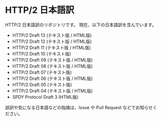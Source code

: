 HTTP/2 日本語訳
================

HTTP/2 日本語訳のリポジトリです。
現在、以下の日本語訳を含んでいます。

* HTTP/2 Draft 13 (テキスト版 / HTML版)
* HTTP/2 Draft 12 (テキスト版 / HTML版)
* HTTP/2 Draft 11 (テキスト版 / HTML版)
* HTTP/2 Draft 10 (テキスト版)
* HTTP/2 Draft 09 (テキスト版 / HTML版)
* HTTP/2 Draft 08 (テキスト版 / HTML版)
* HTTP/2 Draft 07 (テキスト版)
* HTTP/2 Draft 06 (テキスト版 / HTML版)
* HTTP/2 Draft 05 (テキスト版)
* HTTP/2 Draft 04 (テキスト版 / HTML版)
* SPDY Protocol Draft 3 (HTML版)

誤訳や気になる日本語などの指摘は、Issue や Pull Request などでお知らせください。
